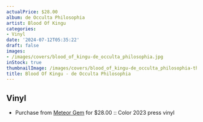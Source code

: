 ```yaml
---
actualPrice: $28.00
album: de Occulta Philosophia
artist: Blood Of Kingu
categories:
- Vinyl
date: '2024-07-12T05:35:22'
draft: false
images:
- /images/covers/blood_of_kingu-de_occulta_philosophia.jpg
inStock: true
thumbnailImage: /images/covers/blood_of_kingu-de_occulta_philosophia-thumb.jpg
title: Blood Of Kingu - de Occulta Philosophia
---
```


## Vinyl
* Purchase from [Meteor Gem](https://meteor-gem.com/products/blood-of-kingu-de-occulta-philosophia-lp) for $28.00 :: Color 2023 press vinyl

